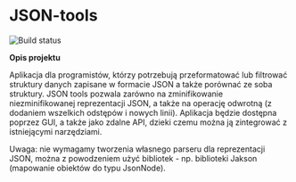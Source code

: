 # JSON-tools
![Build status](<https://travis-ci.com/jedrzejlisiak/JSON-tools.svg?token=pkmwTEUQoJVNyfMDigwC&branch=main>)

**Opis projektu**

Aplikacja dla programistów, którzy potrzebują przeformatować lub filtrować struktury danych zapisane w formacie JSON a także porównać ze soba struktury. JSON tools pozwala zarówno na zminifikowanie niezminifikowanej reprezentacji JSON, a także na operację odwrotną (z dodaniem wszelkich odstępów i nowych linii). Aplikacja będzie dostępna poprzez GUI, a także jako zdalne API, dzieki czemu można ją zintegrować z istniejącymi narzędziami.  

Uwaga: nie wymagamy tworzenia własnego parseru dla reprezentacji JSON, można z powodzeniem użyć bibliotek - np. biblioteki Jakson (mapowanie obiektów do typu JsonNode). 

